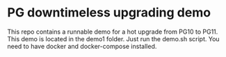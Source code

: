 # PG downtimeless upgrading demo

This repo contains a runnable demo for a hot upgrade from PG10 to PG11.
This demo is located in the demo1 folder. Just run the demo.sh script. You need to have docker and docker-compose installed.